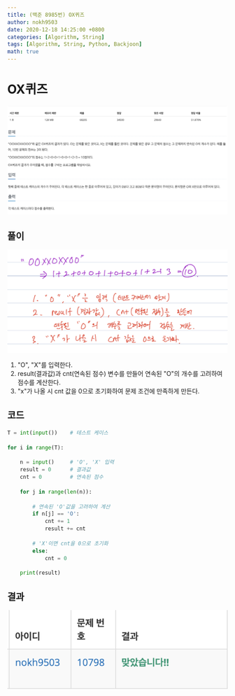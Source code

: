 ```yaml
---
title: (백준 8985번) OX퀴즈
author: nokh9503
date: 2020-12-18 14:25:00 +0800
categories: [Algorithm, String]
tags: [Algorithm, String, Python, Backjoon]
math: true
---
```


# OX퀴즈

![backjoon_string(8985)](/assets/img/algorithm/backjoon/string/backjoon_string(8985).png)

## 풀이

![backjoon_string(8985)_sol](/assets/img/algorithm/backjoon/string/backjoon_string(8985)_sol.png)

1. "O", "X"를 입력한다.
2. result(결과값)과 cnt(연속된 점수) 변수를 만들어 연속된 "O"의 개수를 고려하여 점수를 계산한다.
3. "x"가 나올 시 cnt 값을 0으로 초기화하여 문제 조건에 만족하게 만든다.

## 코드

```python
T = int(input())    # 테스트 케이스

for i in range(T):
    
    n = input()     # 'O', 'X' 입력
    result = 0      # 결과값
    cnt = 0         # 연속된 점수

    for j in range(len(n)):

        # 연속된 'O'값을 고려하여 계산
        if n[j] == 'O':
            cnt += 1
            result += cnt

        # 'X'이면 cnt을 0으로 초기화
        else:
            cnt = 0
            
    print(result)
```

## 결과

![backjoon_string(8985)_res](/assets/img/algorithm/backjoon/string/backjoon_string(10798)_res.png)

